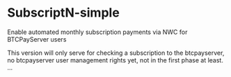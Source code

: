 # SubscriptN-simple

Enable automated monthly subscription payments via NWC for BTCPayServer users

This version will only serve for checking a subscription to the btcpayserver, no btcpayserver user management rights yet, not in the first phase at least.
...